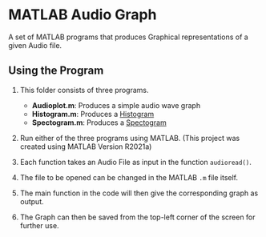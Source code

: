 # MATLAB Audio Graph

A set of MATLAB programs that produces Graphical representations of a given Audio file.

## Using the Program

1. This folder consists of three programs.

    - **Audioplot.m**: Produces a simple audio wave graph
    - **Histogram.m**: Produces a [Histogram](https://en.wikipedia.org/wiki/Histogram)
    - **Spectogram.m**: Produces a [Spectogram](https://en.wikipedia.org/wiki/Spectrogram)

2. Run either of the three programs using MATLAB. (This project was created using MATLAB Version R2021a)

3. Each function takes an Audio File as input in the function `audioread()`.
3. The file to be opened can be changed in the MATLAB `.m` file itself.

4. The main function in the code will then give the corresponding graph as output.

5. The Graph can then be saved from the top-left corner of the screen for further use.